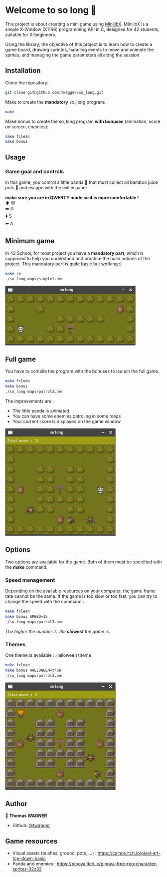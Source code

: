 # Welcome to so long 🐼

This project is about creating a mini game using [MinilibX](https://github.com/42Paris/minilibx-linux).
MinilibX is a simple X-Window (X11R6) programming API in C, designed for 42 students, suitable for X-beginners.

Using the library, the objective of this project is to learn how to create a game board, drawing sprintes, handling events to move and animate the sprites, and managing the game parameters all along the session.

## Installation

Clone the repository:
```sh
git clone git@github.com:twagger/so_long.git
```
Make to create the **mandatory** so_long program:
```sh
make
```
Make bonus to create the so_long program **with bonuses** (animation, score on screen, enemies):
```sh
make fclean
make bonus
```

## Usage

### Game goal and controls
In this game, you control a little panda 🐼 that must collect all bamboo juice pots 🍯 and escape with the exit 🔚  panel.

**make sure you are in QWERTY mode so it is more comfortable !**  
⬆️ W  
➡️ D  
⬇️ S  
⬅️ A  


## Minimum game

In 42 School, for most project you have a **mandatory part**, which is supposed to help you understand and practice the main notions of the project. This mandatory part is quite basic but working :)
```sh
make re
./so_long maps/simple1.ber
```
![Simple map with basic game](readme-files/sc0.png)

## Full game

You have to compile the program with the bonuses to launch the full game.
```sh
make fclean
make bonus
./so_long maps/patrol3.ber
```
 The improvements are :
* The little panda is animated
* You can have some enemies patroling in some maps
* Your current score is displayed on the game window

![map with enemies](readme-files/sc1.png)

## Options

Two options are available for the game. Both of them must be specified with the **make** command.

### Speed management

Depending on the available resources on your computer, the game frame rate cannot be the same. If the game is too slow or too fast, you can try to change the speed with the command :
```sh
make fclean
make bonus SPEED=15
./so_long maps/patrol3.ber
```
*The higher the number is, the **slowest** the game is.*

### Themes

One theme is available : Halloween theme
```sh
make fclean
make bonus HALLOWEEN=true
./so_long maps/patrol3.ber
```
![map with enemies](readme-files/sc2.png)

## Author

👤 **Thomas WAGNER**

* Github: [@twagger](https://github.com/twagger/)

## Game resources

* Visual assets (bushes, ground, pots, ...) : https://cainos.itch.io/pixel-art-top-down-basic
* Panda and enemies : https://pipoya.itch.io/pipoya-free-rpg-character-sprites-32x32